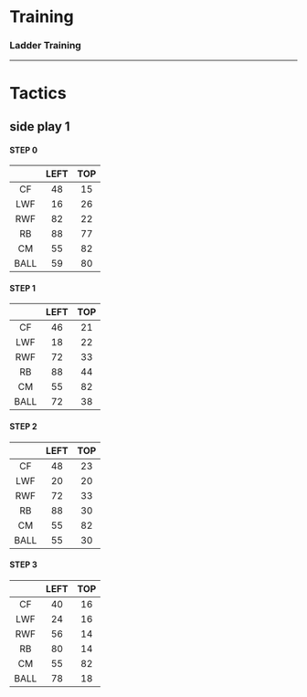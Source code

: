 # Training

### Ladder Training



-----

# Tactics

## side play 1

#### STEP 0

| |LEFT|TOP|
|:----:|:----:|:----:|
|CF|48|15|
|LWF|16|26|
|RWF|82|22|
|RB|88|77|
|CM|55|82|
|BALL|59|80|

#### STEP 1

| |LEFT|TOP|
|:----:|:----:|:----:|
|CF|46|21|
|LWF|18|22|
|RWF|72|33|
|RB|88|44|
|CM|55|82|
|BALL|72|38|

#### STEP 2

| |LEFT|TOP|
|:----:|:----:|:----:|
|CF|48|23|
|LWF|20|20|
|RWF|72|33|
|RB|88|30|
|CM|55|82|
|BALL|55|30|

#### STEP 3

| |LEFT|TOP|
|:----:|:----:|:----:|
|CF|40|16|
|LWF|24|16|
|RWF|56|14|
|RB|80|14|
|CM|55|82|
|BALL|78|18|